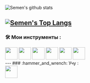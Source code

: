 ![Semen's github stats](https://github-readme-stats.vercel.app/api?username=SlowyZX&bg_color=30,e96443,904e95&title_color=fff&text_color=fff&show_icons=true&icon_color=dbba58)

[![Semen's Top Langs](https://github-readme-stats.vercel.app/api/top-langs/?username=SlowyZX)](https://github.com/anuraghazra/github-readme-stats)
---
### :hammer_and_wrench: Мои инструменты :
<div>
            <img src="https://cdn.jsdelivr.net/gh/devicons/devicon/icons/javascript/javascript-original.svg" width="40" height="40" />
  <img src="https://cdn.jsdelivr.net/gh/devicons/devicon/icons/css3/css3-original.svg" width="40" height="40" />
  <img src="https://cdn.jsdelivr.net/gh/devicons/devicon/icons/html5/html5-original.svg" width="40" height="40" />
  <img src="https://cdn.jsdelivr.net/gh/devicons/devicon/icons/scss/scss-original.svg" width="40" height="40" />
  <img src="https://cdn.jsdelivr.net/gh/devicons/devicon/icons/cplusplus/cplusplus-original.svg" width="40" height="40" />
  <img src="https://cdn.jsdelivr.net/gh/devicons/devicon/icons/c/c-original.svg" width="40" height="40" />
 </div>
 ---
### :hammer_and_wrench: Учу :
<div>
  <img src="https://cdn.jsdelivr.net/gh/devicons/devicon/icons/ruby/ruby-original.svg" width="40" height="40" />
  </div>
